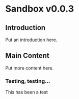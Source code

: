 # Sandbox v0.0.3

## Introduction
Put an introduction here.

## Main Content
Put more content here.

### Testing, testing...
This has been a test
